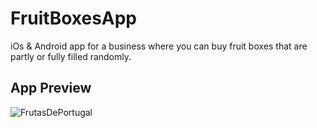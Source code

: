 # FruitBoxesApp
iOs & Android app for a business where you can buy fruit boxes that are partly or fully filled randomly.

## App Preview
![FrutasDePortugal](https://user-images.githubusercontent.com/82574299/125374633-b57eac80-e387-11eb-815c-50ab30946f0a.png)
